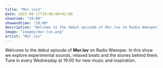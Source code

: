 ```yaml
---
title: "Mor.lov2"
date: 2025-09-17T19:00:00+02:00
showtime: "19:00"
showendtime: "20:00"
description: "Welcome to the debut episode of Mor.lov on Radio Weesper. In this show we explore experimental sounds, relaxed beats and the stories behind them. Tune in every Wednesday at 19:00 for new music and inspiration."
image: "images/mor-lov.png"
artist: "Mor.lov"
---
```

Welcome to the debut episode of **Mor.lov** on Radio Weesper. In this show we explore experimental sounds, relaxed beats and the stories behind them. Tune in every Wednesday at 19:00 for new music and inspiration.
